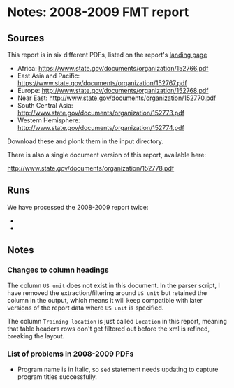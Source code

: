 # Notes: 2008-2009 FMT report

## Sources

This report is in six different PDFs, listed on the report's [landing page](https://www.state.gov/t/pm/rls/rpt/fmtrpt/2009/index.htm)

 * Africa: https://www.state.gov/documents/organization/152766.pdf
 * East Asia and Pacific: https://www.state.gov/documents/organization/152767.pdf
 * Europe: http://www.state.gov/documents/organization/152768.pdf
 * Near East: http://www.state.gov/documents/organization/152770.pdf
 * South Central Asia: http://www.state.gov/documents/organization/152773.pdf
 * Western Hemisphere: http://www.state.gov/documents/organization/152774.pdf

Download these and plonk them in the input directory.

There is also a single document version of this report, available here:

http://www.state.gov/documents/organization/152778.pdf

## Runs

We have processed the 2008-2009 report twice:

 -
 -


## Notes

### Changes to column headings

The column `US unit` does not exist in this document. In the parser script, I have removed the extraction/filtering around `US unit` but retained the column in the output, which means it will keep compatible with later versions of the report data where `US unit` is specified.

The column `Training location` is just called `Location` in this report, meaning that table headers rows don't get filtered out before the xml is refined, breaking the layout.

### List of problems in 2008-2009 PDFs
- Program name is in Italic, so `sed` statement needs updating to capture program titles successfully.
